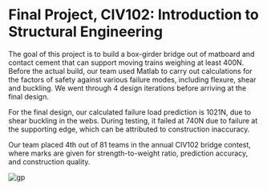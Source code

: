 # Final Project, CIV102: Introduction to Structural Engineering

The goal of this project is to build a box-girder bridge out of matboard and contact cement that can support moving trains weighing at least 400N. Before the actual build, our team used Matlab to carry out calculations for the factors of safety against various failure modes, including flexure, shear and buckling. We went through 4 design iterations before arriving at the final design.   

For the final design, our calculated failure load prediction is 1021N, due to shear buckling in the webs. During testing, it failed at 740N due to failure at the supporting edge, which can be attributed to construction inaccuracy.   

Our team placed 4th out of 81 teams in the annual CIV102 bridge contest, where marks are given for strength-to-weight ratio, prediction accuracy, and construction quality.  

![gp](Images/GroupPhoto.JPG)

<!--![511](https://github.com/user-attachments/assets/aeef361c-1f04-4388-aedf-188379a5823b)
Left to right: [Jiarui Wen](https://github.com/jiarui-wen), [Frank Fang](https://github.com/FaFaFrankie), [Boya Zhang](https://github.com/BoyaZhangNB).
Note: We wrote a failure load of 399N on the bridge (the first test is 400N), even though the calculations gave us 1021N, because we didn't have confidence in our construction quality. However, the bridge ended up surviving much longer than we expected! -->
